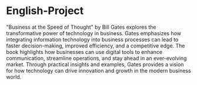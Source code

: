 # English-Project
 "Business at the Speed of Thought" by Bill Gates explores the transformative power of technology in business. Gates emphasizes how integrating information technology into business processes can lead to faster decision-making, improved efficiency, and a competitive edge. The book highlights how businesses can use digital tools to enhance communication, streamline operations, and stay ahead in an ever-evolving market. Through practical insights and examples, Gates provides a vision for how technology can drive innovation and growth in the modern business world.
